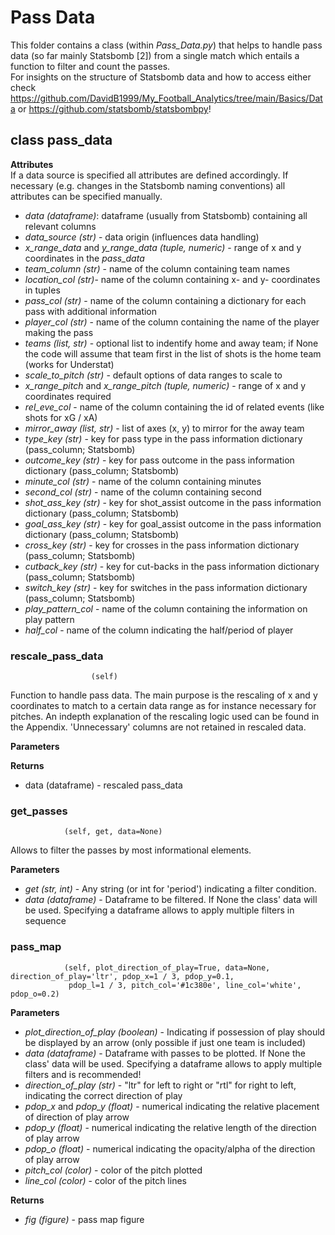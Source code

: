 # Pass Data

This folder contains a class (within *Pass_Data.py*) that helps to handle pass data (so far mainly Statsbomb [2]) from
a single match which entails a function to filter and count the passes. <br>
For insights on the structure of Statsbomb data and how to access either check 
https://github.com/DavidB1999/My_Football_Analytics/tree/main/Basics/Data or https://github.com/statsbomb/statsbombpy! <br>

## **class pass_data**

**Attributes** <br>
If a data source is specified all attributes are defined accordingly. If necessary (e.g. changes in the Statsbomb 
naming conventions) all attributes can be specified manually. <br>

+ *data (dataframe)*: dataframe (usually from Statsbomb) containing all relevant columns 
+ *data_source (str)* - data origin (influences data handling)
+ *x_range_data* and *y_range_data (tuple, numeric)* - range of x and y coordinates in the *pass_data*
+ *team_column (str)* - name of the column containing team names
+ *location_col (str)*- name of the column containing x- and y- coordinates in tuples
+ *pass_col (str)* - name of the column containing a dictionary for each pass with additional information
+ *player_col (str)* - name of the column containing the name of the player making the pass
+ *teams (list, str)* - optional list to indentify home and away team; if None the code will assume that team first in the list of shots is the home team (works for Understat) 
+ *scale_to_pitch (str)* - default options of data ranges to scale to
+ *x_range_pitch* and *x_range_pitch (tuple, numeric)* - range of x and y coordinates required
+ *rel_eve_col* - name of the column containing the id of related events (like shots for xG / xA)
+ *mirror_away (list, str)* - list of axes (x, y) to mirror for the away team 
+ *type_key (str)* - key for pass type in the pass information dictionary (pass_column; Statsbomb)
+ *outcome_key (str)* - key for pass outcome in the pass information dictionary (pass_column; Statsbomb)
+ *minute_col (str)* - name of the column containing minutes
+ *second_col (str)* - name of the column containing second
+ *shot_ass_key (str)* - key for shot_assist outcome in the pass information dictionary (pass_column; Statsbomb)
+ *goal_ass_key (str)* - key for goal_assist outcome in the pass information dictionary (pass_column; Statsbomb)
+ *cross_key (str)* - key for crosses in the pass information dictionary (pass_column; Statsbomb)
+ *cutback_key (str)* - key for cut-backs in the pass information dictionary (pass_column; Statsbomb)
+ *switch_key (str)* - key for switches in the pass information dictionary (pass_column; Statsbomb)
+ *play_pattern_col* - name of the column containing the information on play pattern
+ *half_col* - name of the column indicating the half/period of player


### **rescale_pass_data**
                      (self) 
Function to handle pass data. The main purpose is the rescaling of x and y coordinates to match to a certain
data range as for instance necessary for pitches. An indepth explanation of the rescaling logic used can be found
in the Appendix. 'Unnecessary' columns are not retained in rescaled data. <br>

**Parameters** 

**Returns** 

+ data (dataframe) - rescaled pass_data


### **get_passes**
                (self, get, data=None)

Allows to filter the passes by most informational elements. <br>

**Parameters**

+ *get (str, int)* - Any string (or int for 'period') indicating a filter condition.
+ *data (dataframe)* - Dataframe to be filtered. If None the class' data will be used. Specifying a dataframe allows to apply multiple filters in sequence


### **pass_map**
                (self, plot_direction_of_play=True, data=None, direction_of_play='ltr', pdop_x=1 / 3, pdop_y=0.1,
                 pdop_l=1 / 3, pitch_col='#1c380e', line_col='white', pdop_o=0.2)

**Parameters** 

+ *plot_direction_of_play (boolean)* - Indicating if possession of play should be displayed by an arrow (only possible if just one team is included)
+ *data (dataframe)* - Dataframe with passes to be plotted. If None the class' data will be used. Specifying a dataframe allows to apply multiple filters and is recommended!
+ *direction_of_play (str)* - "ltr" for left to right or "rtl" for right to left, indicating the correct direction of play
+ *pdop_x* and *pdop_y (float)* - numerical indicating the relative placement of direction of play arrow
+ *pdop_y (float)* - numerical indicating the relative length of the direction of play arrow
+ *pdop_o (float)* - numerical indicating the opacity/alpha of the direction of play arrow
+ *pitch_col (color)* - color of the pitch plotted
+ *line_col (color)* - color of the pitch lines

**Returns**

+ *fig (figure)* - pass map figure